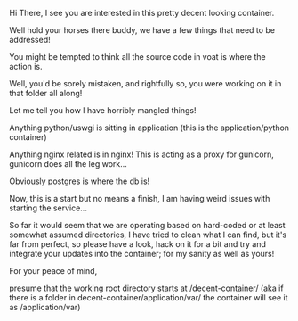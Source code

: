 Hi There, 
I see you are interested in this pretty decent looking container.

Well hold your horses there buddy, we have a few things that need to be addressed!

You might be tempted to think all the source code in voat is where the action is.

Well, you'd be sorely mistaken, and rightfully so, you were working on it in that folder all along!

Let me tell you how I have horribly mangled things!

Anything python/uswgi is sitting in application (this is the application/python container)

Anything nginx related is in nginx! This is acting as a proxy for gunicorn, gunicorn does all the leg work...

Obviously postgres is where the db is!

Now, this is a start but no means a finish, I am having weird issues with starting the service...

So far it would seem that we are operating based on hard-coded or at least somewhat assumed directories, I have tried to clean
what I can find, but it's far from perfect, so please have a look, hack on it for a bit and try and integrate your updates into the container; for my sanity as well as yours!

For your peace of mind, 

presume that the working root directory starts at /decent-container/ 
(aka if there is a folder in decent-container/application/var/ the container will see it as /application/var)

